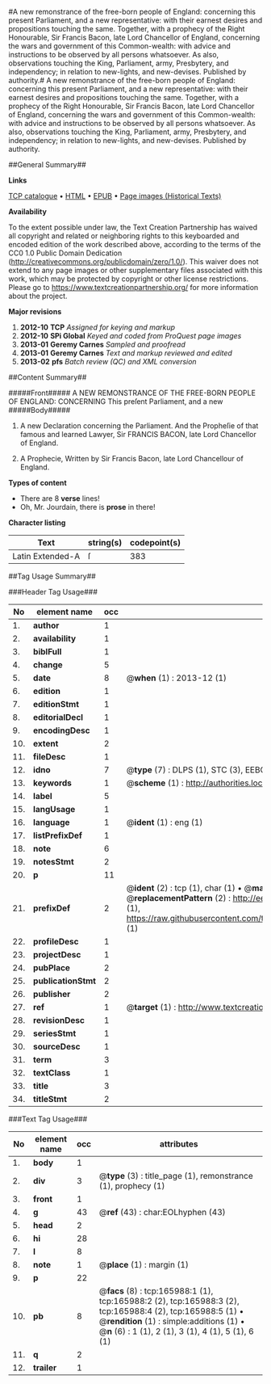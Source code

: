 #A new remonstrance of the free-born people of England: concerning this present Parliament, and a new representative: with their earnest desires and propositions touching the same. Together, with a prophecy of the Right Honourable, Sir Francis Bacon, late Lord Chancellor of England, concerning the wars and government of this Common-wealth: with advice and instructions to be observed by all persons whatsoever. As also, observations touching the King, Parliament, army, Presbytery, and independency; in relation to new-lights, and new-devises. Published by authority.#
A new remonstrance of the free-born people of England: concerning this present Parliament, and a new representative: with their earnest desires and propositions touching the same. Together, with a prophecy of the Right Honourable, Sir Francis Bacon, late Lord Chancellor of England, concerning the wars and government of this Common-wealth: with advice and instructions to be observed by all persons whatsoever. As also, observations touching the King, Parliament, army, Presbytery, and independency; in relation to new-lights, and new-devises. Published by authority.

##General Summary##

**Links**

[TCP catalogue](http://www.ota.ox.ac.uk/tcp/)  • 
[HTML](http://tei.it.ox.ac.uk/tcp/Texts-HTML/free/A90/A90025.html)  • 
[EPUB](http://tei.it.ox.ac.uk/tcp/Texts-EPUB/free/A90/A90025.epub) • 
[Page images (Historical Texts)](https://historicaltexts.jisc.ac.uk/eebo-99867742e)

**Availability**

To the extent possible under law, the Text Creation Partnership has waived all copyright and related or neighboring rights to this keyboarded and encoded edition of the work described above, according to the terms of the CC0 1.0 Public Domain Dedication (http://creativecommons.org/publicdomain/zero/1.0/). This waiver does not extend to any page images or other supplementary files associated with this work, which may be protected by copyright or other license restrictions. Please go to https://www.textcreationpartnership.org/ for more information about the project.

**Major revisions**

1. __2012-10__ __TCP__ *Assigned for keying and markup*
1. __2012-10__ __SPi Global__ *Keyed and coded from ProQuest page images*
1. __2013-01__ __Geremy Carnes__ *Sampled and proofread*
1. __2013-01__ __Geremy Carnes__ *Text and markup reviewed and edited*
1. __2013-02__ __pfs__ *Batch review (QC) and XML conversion*

##Content Summary##

#####Front#####
A NEW REMONSTRANCE OF THE FREE-BORN PEOPLE OF ENGLAND: CONCERNING This preſent Parliament, and a new
#####Body#####

1. A new Declaration concerning the Parliament. And the Propheſie of that famous and learned Lawyer, Sir FRANCIS BACON, late Lord Chancellor of England.

1. A Prophecie, Written by Sir Francis Bacon, late Lord Chancellour of England.

**Types of content**

  * There are 8 **verse** lines!
  * Oh, Mr. Jourdain, there is **prose** in there!

**Character listing**


|Text|string(s)|codepoint(s)|
|---|---|---|
|Latin Extended-A|ſ|383|

##Tag Usage Summary##

###Header Tag Usage###

|No|element name|occ|attributes|
|---|---|---|---|
|1.|__author__|1||
|2.|__availability__|1||
|3.|__biblFull__|1||
|4.|__change__|5||
|5.|__date__|8| @__when__ (1) : 2013-12 (1)|
|6.|__edition__|1||
|7.|__editionStmt__|1||
|8.|__editorialDecl__|1||
|9.|__encodingDesc__|1||
|10.|__extent__|2||
|11.|__fileDesc__|1||
|12.|__idno__|7| @__type__ (7) : DLPS (1), STC (3), EEBO-CITATION (1), PROQUEST (1), VID (1)|
|13.|__keywords__|1| @__scheme__ (1) : http://authorities.loc.gov/ (1)|
|14.|__label__|5||
|15.|__langUsage__|1||
|16.|__language__|1| @__ident__ (1) : eng (1)|
|17.|__listPrefixDef__|1||
|18.|__note__|6||
|19.|__notesStmt__|2||
|20.|__p__|11||
|21.|__prefixDef__|2| @__ident__ (2) : tcp (1), char (1)  •  @__matchPattern__ (2) : ([0-9\-]+):([0-9IVX]+) (1), (.+) (1)  •  @__replacementPattern__ (2) : http://eebo.chadwyck.com/downloadtiff?vid=$1&page=$2 (1), https://raw.githubusercontent.com/textcreationpartnership/Texts/master/tcpchars.xml#$1 (1)|
|22.|__profileDesc__|1||
|23.|__projectDesc__|1||
|24.|__pubPlace__|2||
|25.|__publicationStmt__|2||
|26.|__publisher__|2||
|27.|__ref__|1| @__target__ (1) : http://www.textcreationpartnership.org/docs/. (1)|
|28.|__revisionDesc__|1||
|29.|__seriesStmt__|1||
|30.|__sourceDesc__|1||
|31.|__term__|3||
|32.|__textClass__|1||
|33.|__title__|3||
|34.|__titleStmt__|2||


###Text Tag Usage###

|No|element name|occ|attributes|
|---|---|---|---|
|1.|__body__|1||
|2.|__div__|3| @__type__ (3) : title_page (1), remonstrance (1), prophecy (1)|
|3.|__front__|1||
|4.|__g__|43| @__ref__ (43) : char:EOLhyphen (43)|
|5.|__head__|2||
|6.|__hi__|28||
|7.|__l__|8||
|8.|__note__|1| @__place__ (1) : margin (1)|
|9.|__p__|22||
|10.|__pb__|8| @__facs__ (8) : tcp:165988:1 (1), tcp:165988:2 (2), tcp:165988:3 (2), tcp:165988:4 (2), tcp:165988:5 (1)  •  @__rendition__ (1) : simple:additions (1)  •  @__n__ (6) : 1 (1), 2 (1), 3 (1), 4 (1), 5 (1), 6 (1)|
|11.|__q__|2||
|12.|__trailer__|1||
